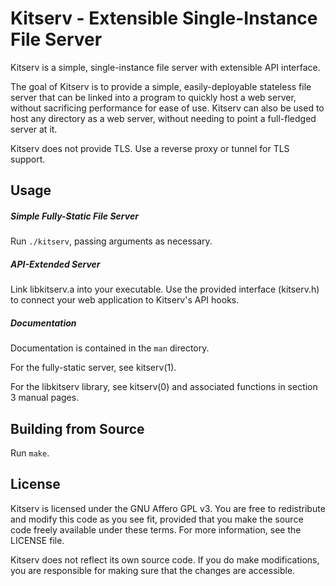 # Kitserv - Extensible Single-Instance File Server

Kitserv is a simple, single-instance file server with extensible API interface.

The goal of Kitserv is to provide a simple, easily-deployable stateless file
server that can be linked into a program to quickly host a web server, without
sacrificing performance for ease of use. Kitserv can also be used to host any
directory as a web server, without needing to point a full-fledged server at it.

Kitserv does not provide TLS. Use a reverse proxy or tunnel for TLS support.

## Usage

##### Simple Fully-Static File Server

Run `./kitserv`, passing arguments as necessary.

##### API-Extended Server

Link libkitserv.a into your executable. Use the provided interface (kitserv.h)
to connect your web application to Kitserv's API hooks.

##### Documentation

Documentation is contained in the `man` directory.

For the fully-static server, see kitserv(1).

For the libkitserv library, see kitserv(0) and associated functions in section 3
manual pages.

## Building from Source

Run `make`.

## License

Kitserv is licensed under the GNU Affero GPL v3. You are free to redistribute
and modify this code as you see fit, provided that you make the source code
freely available under these terms. For more information, see the LICENSE file.

Kitserv does not reflect its own source code. If you do make modifications, you
are responsible for making sure that the changes are accessible.
